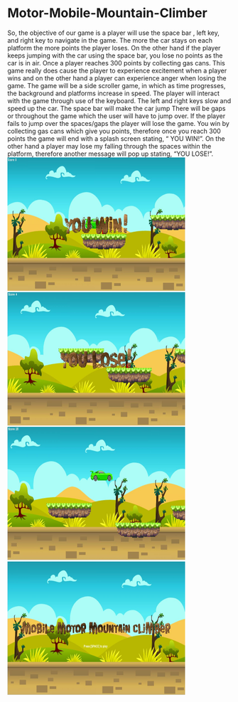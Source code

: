 # Motor-Mobile-Mountain-Climber
<p>So, the objective of our game is a player will use the space bar , left key, and right key to navigate in the game. The more the car stays on each platform the more points the player loses. On the other hand if the player keeps jumping with the car using the space bar, you lose no points as the car is in air. Once a player reaches 300 points by collecting gas cans. This game really does cause the player to experience excitement when a player wins and on the other hand a player can experience anger when losing the game. The game will be a side scroller game, in which as time progresses, the background and platforms increase in speed.
The player will interact with the game through use of the keyboard. The left and right keys slow and speed up the car. The space bar will make the car jump
There will be gaps or throughout the game which the user will have to jump over. If the player fails to jump over the spaces/gaps the player will lose the game. You win by collecting gas cans which give you points, therefore once you reach 300 points the game will end with a splash screen stating, “ YOU WIN!”. On the other hand a player may lose my falling through the spaces within the platform, therefore another message will pop up stating, “YOU LOSE!”.
<img src= "https://github.com/jmashieh5932/Motor-Mobile-Mountain-Climber/blob/master/Jason_Mobile%20Motor%20Mounatian%20Climber/Game%20Plan%20Folder/screen%20capture%201.jpg" width = "400" height = "300">
<img src= "https://github.com/jmashieh5932/Motor-Mobile-Mountain-Climber/blob/master/Jason_Mobile%20Motor%20Mounatian%20Climber/Game%20Plan%20Folder/screen%20capture%202.jpg"  width = "400" height = "300">
<img src= "https://github.com/jmashieh5932/Motor-Mobile-Mountain-Climber/blob/master/Jason_Mobile%20Motor%20Mounatian%20Climber/Game%20Plan%20Folder/screen%20capture%203.jpg" width ="400" height ="300">
<img src= "https://github.com/jmashieh5932/Motor-Mobile-Mountain-Climber/blob/master/Jason_Mobile%20Motor%20Mounatian%20Climber/Game%20Plan%20Folder/screen%20capture%204.jpg"  width ="400" height ="300">

